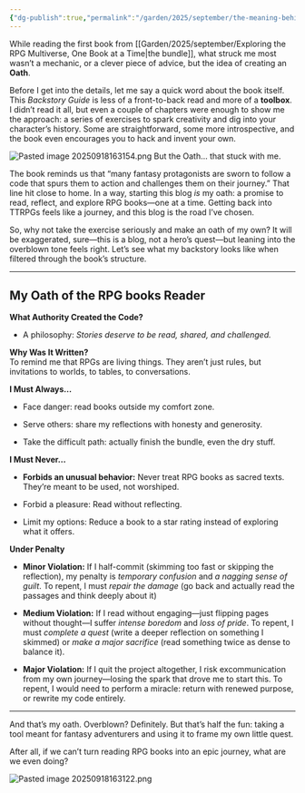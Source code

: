 ```yaml
---
{"dg-publish":true,"permalink":"/garden/2025/september/the-meaning-behind-an-oath/","created":"2025-09-18T16:25:28.627+02:00","updated":"2025-09-18T16:36:18.123+02:00"}
---
```




While reading the first book from [[Garden/2025/september/Exploring the RPG Multiverse, One Book at a Time\|the bundle]], what struck me most wasn’t a mechanic, or a clever piece of advice, but the idea of creating an **Oath**.

Before I get into the details, let me say a quick word about the book itself. This _Backstory Guide_ is less of a front-to-back read and more of a **toolbox**. I didn’t read it all, but even a couple of chapters were enough to show me the approach: a series of exercises to spark creativity and dig into your character’s history. Some are straightforward, some more introspective, and the book even encourages you to hack and invent your own.

![Pasted image 20250918163154.png](/img/user/Pasted%20image%2020250918163154.png)
But the Oath… that stuck with me.

The book reminds us that “many fantasy protagonists are sworn to follow a code that spurs them to action and challenges them on their journey.” That line hit close to home. In a way, starting this blog _is_ my oath: a promise to read, reflect, and explore RPG books—one at a time. Getting back into TTRPGs feels like a journey, and this blog is the road I’ve chosen.

So, why not take the exercise seriously and make an oath of my own? It will be exaggerated, sure—this is a blog, not a hero’s quest—but leaning into the overblown tone feels right. Let’s see what my backstory looks like when filtered through the book’s structure.

---

## My Oath of the RPG books Reader

**What Authority Created the Code?**

- A philosophy: _Stories deserve to be read, shared, and challenged._
    

**Why Was It Written?**  
To remind me that RPGs are living things. They aren’t just rules, but invitations to worlds, to tables, to conversations.

**I Must Always…**

- Face danger: read books outside my comfort zone.
    
- Serve others: share my reflections with honesty and generosity.
    
- Take the difficult path: actually finish the bundle, even the dry stuff.
    

**I Must Never…**

- **Forbids an unusual behavior:** Never treat RPG books as sacred texts. They’re meant to be used, not worshiped.
    
- Forbid a pleasure: Read without reflecting.
    
- Limit my options: Reduce a book to a star rating instead of exploring what it offers.
    

**Under Penalty**

- **Minor Violation:** If I half-commit (skimming too fast or skipping the reflection), my penalty is _temporary confusion_ and _a nagging sense of guilt_. To repent, I must _repair the damage_ (go back and actually read the passages and think deeply about it)
    
- **Medium Violation:** If I read without engaging—just flipping pages without thought—I suffer _intense boredom_ and _loss of pride_. To repent, I must _complete a quest_ (write a deeper reflection on something I skimmed) or _make a major sacrifice_ (read something twice as dense to balance it).
    
- **Major Violation:** If I quit the project altogether, I risk excommunication from my own journey—losing the spark that drove me to start this. To repent, I would need to perform a miracle: return with renewed purpose, or rewrite my code entirely.
    

---

And that’s my oath. Overblown? Definitely. But that’s half the fun: taking a tool meant for fantasy adventurers and using it to frame my own little quest.

After all, if we can’t turn reading RPG books into an epic journey, what are we even doing?

![Pasted image 20250918163122.png](/img/user/Pasted%20image%2020250918163122.png)